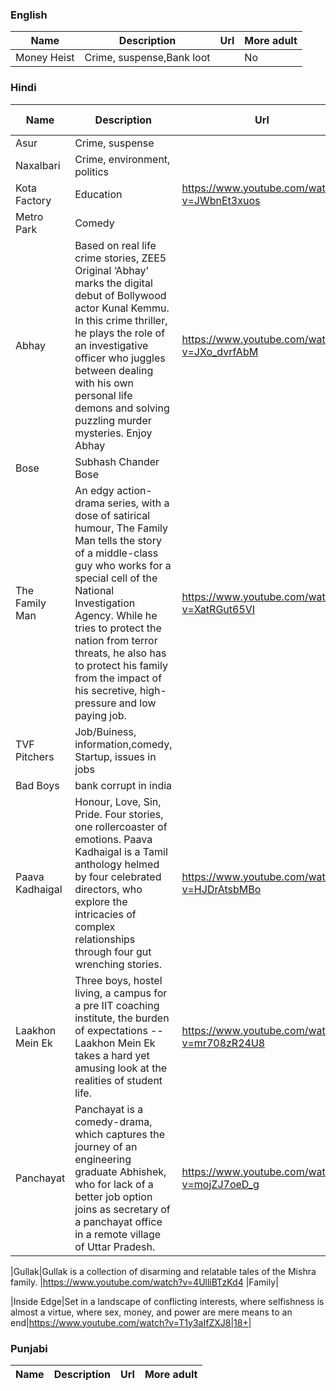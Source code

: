 ### English
Name | Description | Url | More adult|
--- | --- | --- |---|
Money Heist | Crime, suspense,Bank loot | |No |

### Hindi
Name | Description | Url | More adult|
--- | --- | --- |---|
Asur | Crime, suspense | |No |
Naxalbari | Crime, environment, politics || No |
Kota Factory|Education|https://www.youtube.com/watch?v=JWbnEt3xuos||No|
| Metro Park| Comedy||Family|
|Abhay|Based on real life crime stories, ZEE5 Original ‘Abhay’ marks the digital debut of Bollywood actor Kunal Kemmu. In this crime thriller, he plays the role of an investigative officer who juggles between dealing with his own personal life demons and solving puzzling murder mysteries. Enjoy Abhay |https://www.youtube.com/watch?v=JXo_dvrfAbM|Yes|
|Bose|Subhash Chander Bose||Family|
|The Family Man|An edgy action-drama series, with a dose of satirical humour, The Family Man tells the story of a middle-class guy who works for a special cell of the National Investigation Agency. While he tries to protect the nation from terror threats, he also has to protect his family from the impact of his secretive, high-pressure and low paying job.|https://www.youtube.com/watch?v=XatRGut65VI|Bad words one adult scene|
|TVF Pitchers|Job/Buiness, information,comedy, Startup, issues in jobs||Family|
|Bad Boys|bank corrupt in india||Family|
|Paava Kadhaigal |Honour, Love, Sin, Pride. Four stories, one rollercoaster of emotions. Paava Kadhaigal is a Tamil anthology helmed by four celebrated directors, who explore the intricacies of complex relationships through four gut wrenching stories. |https://www.youtube.com/watch?v=HJDrAtsbMBo|Adult, crime, not for immotional people|
|Laakhon Mein Ek|Three boys, hostel living, a campus for a pre IIT coaching institute, the burden of expectations -- Laakhon Mein Ek takes a hard yet amusing look at the realities of student life. |https://www.youtube.com/watch?v=mr708zR24U8|Family|
|Panchayat|Panchayat is a comedy-drama, which captures the journey of an engineering graduate Abhishek, who for lack of a better job option joins as secretary of a panchayat office in a remote village of Uttar Pradesh.|https://www.youtube.com/watch?v=mojZJ7oeD_g|Family|

|Gullak|Gullak is a collection of disarming and relatable tales of the Mishra family.  |https://www.youtube.com/watch?v=4UlliBTzKd4 |Family|


|Inside Edge|Set in a landscape of conflicting interests, where selfishness is almost a virtue, where sex, money, and power are mere means to an end|https://www.youtube.com/watch?v=T1y3aIfZXJ8|18+|



### Punjabi
Name | Description | Url | More adult|
--- | --- | --- |---|

